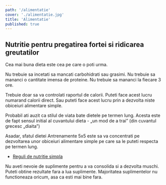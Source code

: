 ```yaml
---
path: '/alimentatie'
cover: './alimentatie.jpg'
title: 'Alimentatie'
published: true
---
```


## Nutritie pentru pregatirea fortei si ridicarea greutatilor

Cea mai buna dieta este cea pe care o poti urma.

Nu trebuie sa incetati sa mancati carbohidrati sau grasimi. Nu trebuie sa mananci o cantitate imensa de proteine. Nu trebuie sa mananci la fiecare 3 ore.

Trebuie doar sa va controlati raportul de calorii. Puteti face acest lucru numarand calorii direct. Sau puteti face acest lucru prin a dezvolta niste obiceiuri alimentare simple.

Probabil ati auzit ca stilul de viata bate dietele pe termen lung. Acesta este de fapt sensul initial al cuvantului dieta - „un mod de a trai” (din cuvantul grecesc „diaita”)

Asadar, sfatul dietei Antrenamente 5x5 este sa va concentrati pe dezvoltarea unor obiceiuri alimentare simple pe care sa le puteti respecta pe termen lung.

- [Reguli de nutritie simpla](/alimentatie/dieta-reguli-de-baza)
  <!-- - [Postul intermitent](/alimentatie/intermittent-fasting) -->

Nu aveti nevoie de suplimente pentru a va consolida si a dezvolta muschi. Puteti obtine rezultate fara a lua suplimente. Majoritatea suplimentelor nu functioneaza oricum, asa ca esti mai bine fara.

<!--
- [Doar suplimentele de care aveti nevoie](https://supplements/)

Daca sunteti un tanar, slab, ectomorf, pui masa musculara foarte greu, care se lupta sa creasca in greutate, caloriile lichide va pot ajuta sa obtineti rezultatele pe care vi le doriti.

- [GOMAD pentru baieti tineri, slabi](./) -->
